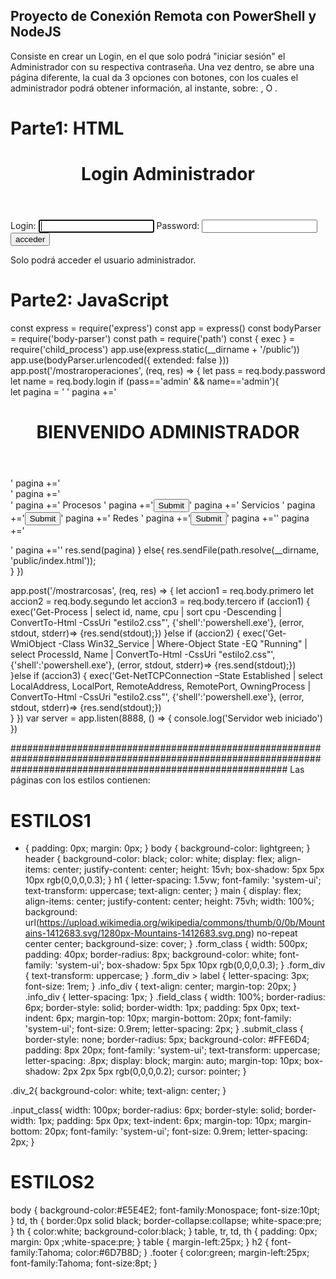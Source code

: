 ## Proyecto de Conexión Remota con PowerShell y NodeJS
Consiste en crear un Login, en el que solo podrá "iniciar sesión" el Administrador con su respectiva contraseña. 
Una vez dentro, se abre una página diferente, la cual da 3 opciones con botones, con los cuales el administrador podrá obtener información, al instante, sobre:
<PROCESOS>, <SERVICIOS> O <LA RED>. 

# Parte1: HTML 
<!DOCTYPE html>
<html>
<head>
  <title>Formulario</title>
  <link rel="stylesheet" href="estilo.css">
</head>
<body>
	 <header>
        <h1>Login Administrador</h1>
    </header>
   <main>
	<form id="login_form" class="form_class" action="mostraroperaciones" method="post">
		<div class="form_div">
			  <label>Login:</label>
			  <input class="field_class" type="text" name="login" autofocus>
			  <label>Password:</label>
			  <input class="field_class" type="password" name="password"><br>
			  <input class="submit_class" type="submit" value="acceder">
		</div>
		<div class="info_div">
                <p>Solo podrá acceder el usuario administrador.</p>
        </div>		
	</form>
   </main>
<script type="text/javascript" src="app.js"></script>
</body>
</html>

# Parte2: JavaScript 

const express = require('express')
const app = express()
const bodyParser = require('body-parser')
const path = require('path')
const { exec } = require('child_process')
app.use(express.static(__dirname + '/public'))
app.use(bodyParser.urlencoded({ extended: false }))
app.post('/mostraroperaciones', (req, res) => {
let pass = req.body.password
let name = req.body.login
	if (pass=='admin' && name=='admin'){ 		
	  let pagina = '<!doctype html><html><head><link rel="stylesheet" href="estilo.css"> </head><body>'
	  pagina +='<header><h1> BIENVENIDO ADMINISTRADOR</h1></header>'
	  pagina +='<form name="elegir" action="mostrarcosas" method="post">'
	  pagina +='<div class="div_2">'
	  pagina +='<label> Procesos </label>' 
	  pagina +='<input class="input_class" type="submit" name="primero">' 
	  pagina +='<label> Servicios </label>' 
	  pagina +='<input class="input_class" type="submit" name="segundo">' 
	  pagina +='<label> Redes </label>' 
	  pagina +='<input class="input_class" type="submit" name="tercero">'
	  pagina +='</form>'
	  pagina +='</div>'
	  pagina +='</body></html>'
	  res.send(pagina)
    } 
    else{ 
        res.sendFile(path.resolve(__dirname, 'public/index.html'));          
    } 
})

app.post('/mostrarcosas', (req, res) => { 
 let accion1 = req.body.primero
 let accion2 = req.body.segundo
 let accion3 = req.body.tercero
  if (accion1) {
		exec('Get-Process | select id, name, cpu  | sort cpu -Descending | ConvertTo-Html -CssUri "estilo2.css"', {'shell':'powershell.exe'}, (error, stdout, stderr)=> 
		{res.send(stdout);})
	}else if (accion2) {
		exec('Get-WmiObject -Class Win32_Service | Where-Object State -EQ "Running" | select ProcessId, Name | ConvertTo-Html -CssUri "estilo2.css"', {'shell':'powershell.exe'}, (error, stdout, stderr)=> 
		{res.send(stdout);})			
	}else if (accion3) {
		exec('Get-NetTCPConnection –State Established | select LocalAddress, LocalPort, RemoteAddress, RemotePort, OwningProcess | ConvertTo-Html -CssUri "estilo2.css"', {'shell':'powershell.exe'}, (error, stdout, stderr)=> 
		{res.send(stdout);})			
	}
})
var server = app.listen(8888, () => {
  console.log('Servidor web iniciado')
})

##################################################################################################################################################################
Las páginas con los estilos contienen:
# ESTILOS1
* {
    padding: 0px;
    margin: 0px;
}
body {
    background-color: lightgreen;
}
header {
    background-color: black;
    color: white;
    display: flex;
    align-items: center;
    justify-content: center;
    height: 15vh;
    box-shadow: 5px 5px 10px rgb(0,0,0,0.3);
}
h1 {
    letter-spacing: 1.5vw;
    font-family: 'system-ui';
    text-transform: uppercase;
    text-align: center;
}
main {
    display: flex;
    align-items: center;
    justify-content: center;
    height: 75vh;
    width: 100%;
    background: url(https://upload.wikimedia.org/wikipedia/commons/thumb/0/0b/Mountains-1412683.svg/1280px-Mountains-1412683.svg.png) no-repeat center center;
    background-size: cover;
}
.form_class {
    width: 500px;
    padding: 40px;
    border-radius: 8px;
    background-color: white;
    font-family: 'system-ui';
    box-shadow: 5px 5px 10px rgb(0,0,0,0.3);
}
.form_div {
    text-transform: uppercase;
}
.form_div > label {
    letter-spacing: 3px;
    font-size: 1rem;
}
.info_div {
    text-align: center;
    margin-top: 20px;
}
.info_div {
    letter-spacing: 1px;
}
.field_class {
    width: 100%;
    border-radius: 6px;
    border-style: solid;
    border-width: 1px;
    padding: 5px 0px;
    text-indent: 6px;
    margin-top: 10px;
    margin-bottom: 20px;
    font-family: 'system-ui';
    font-size: 0.9rem;
    letter-spacing: 2px;
}
.submit_class {
    border-style: none;
    border-radius: 5px;
    background-color: #FFE6D4;
    padding: 8px 20px;
    font-family: 'system-ui';
    text-transform: uppercase;
    letter-spacing: .8px;
    display: block;
    margin: auto;
    margin-top: 10px;
    box-shadow: 2px 2px 5px rgb(0,0,0,0.2);
    cursor: pointer;
}

.div_2{
	background-color: white;
	text-align: center;
}

.input_class{
	width: 100px;
    border-radius: 6px;
    border-style: solid;
    border-width: 1px;
    padding: 5px 0px;
    text-indent: 6px;
    margin-top: 10px;
    margin-bottom: 20px;
    font-family: 'system-ui';
    font-size: 0.9rem;
    letter-spacing: 2px;
}

# ESTILOS2
body { background-color:#E5E4E2;
       font-family:Monospace;
       font-size:10pt; }
td, th { border:0px solid black;
         border-collapse:collapse;
         white-space:pre; }
th { color:white;
     background-color:black; }
table, tr, td, th { padding: 0px; margin: 0px ;white-space:pre; }
table { margin-left:25px; }
h2 {
 font-family:Tahoma;
 color:#6D7B8D;
}
.footer
{ color:green;
  margin-left:25px;
  font-family:Tahoma;
  font-size:8pt;
}



